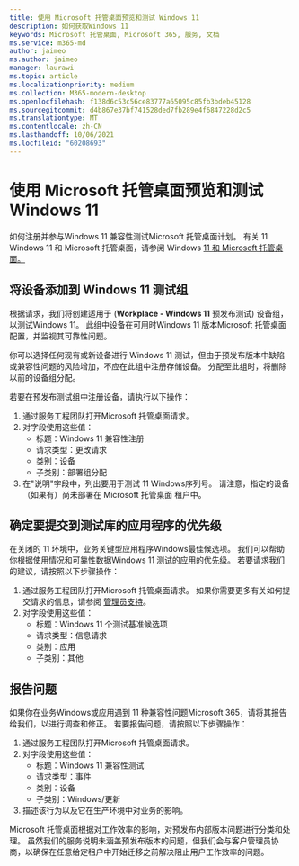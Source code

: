 ```yaml
---
title: 使用 Microsoft 托管桌面预览和测试 Windows 11
description: 如何获取Windows 11
keywords: Microsoft 托管桌面, Microsoft 365, 服务, 文档
ms.service: m365-md
author: jaimeo
ms.author: jaimeo
manager: laurawi
ms.topic: article
ms.localizationpriority: medium
ms.collection: M365-modern-desktop
ms.openlocfilehash: f138d6c53c56ce83777a65095c85fb3bdeb45128
ms.sourcegitcommit: d4b867e37bf741528ded7fb289e4f6847228d2c5
ms.translationtype: MT
ms.contentlocale: zh-CN
ms.lasthandoff: 10/06/2021
ms.locfileid: "60208693"
---
```

# <a name="preview-and-test-windows-11-with-microsoft-managed-desktop"></a>使用 Microsoft 托管桌面预览和测试 Windows 11

 如何注册并参与Windows 11 兼容性测试Microsoft 托管桌面计划。 有关 11 Windows 11 和 Microsoft 托管桌面，请参阅 Windows [11 和 Microsoft 托管桌面。](../intro/win11-overview.md) 

## <a name="add-devices-to-the-windows-11-test-group"></a>将设备添加到 Windows 11 测试组

根据请求，我们将创建适用于 (**Workplace - Windows 11** 预发布测试) 设备组，以测试Windows 11。 此组中设备在可用时Windows 11 版本Microsoft 托管桌面配置，并监视其可靠性问题。

你可以选择任何现有或新设备进行 Windows 11 测试，但由于预发布版本中缺陷或兼容性问题的风险增加，不应在此组中注册存储设备。 分配至此组时，将删除以前的设备组分配。

若要在预发布测试组中注册设备，请执行以下操作：

1. 通过服务工程团队打开Microsoft 托管桌面请求。
2. 对字段使用这些值：
    - 标题：Windows 11 兼容性注册
    - 请求类型：更改请求
    - 类别：设备
    - 子类别：部署组分配
3. 在"说明"字段中，列出要用于测试 11 Windows序列号。 请注意，指定的设备（如果有）尚未部署在 Microsoft 托管桌面 租户中。

## <a name="prioritize-applications-to-submit-to-test-base"></a>确定要提交到测试库的应用程序的优先级

在关闭的 11 环境中，业务关键型应用程序Windows最佳候选项。 我们可以帮助你根据使用情况和可靠性数据Windows 11 测试的应用的优先级。 若要请求我们的建议，请按照以下步骤操作：

1. 通过服务工程团队打开Microsoft 托管桌面请求。 如果你需要更多有关如何提交请求的信息，请参阅 [管理员支持](admin-support.md)。
2. 对字段使用这些值：
    - 标题：Windows 11 个测试基准候选项
    - 请求类型：信息请求
    - 类别：应用
    - 子类别：其他

## <a name="report-issues"></a>报告问题

如果你在业务Windows或应用遇到 11 种兼容性问题Microsoft 365，请将其报告给我们，以进行调查和修正。 若要报告问题，请按照以下步骤操作：

1. 通过服务工程团队打开Microsoft 托管桌面请求。
2. 对字段使用这些值：
    - 标题：Windows 11 兼容性测试
    - 请求类型：事件
    - 类别：设备
    - 子类别：Windows/更新
3. 描述该行为以及它在生产环境中对业务的影响。

Microsoft 托管桌面根据对工作效率的影响，对预发布内部版本问题进行分类和处理。 虽然我们的服务说明未涵盖预发布版本的问题，但我们会与客户管理员协商，以确保在任意给定租户中开始迁移之前解决阻止用户工作效率的问题。
